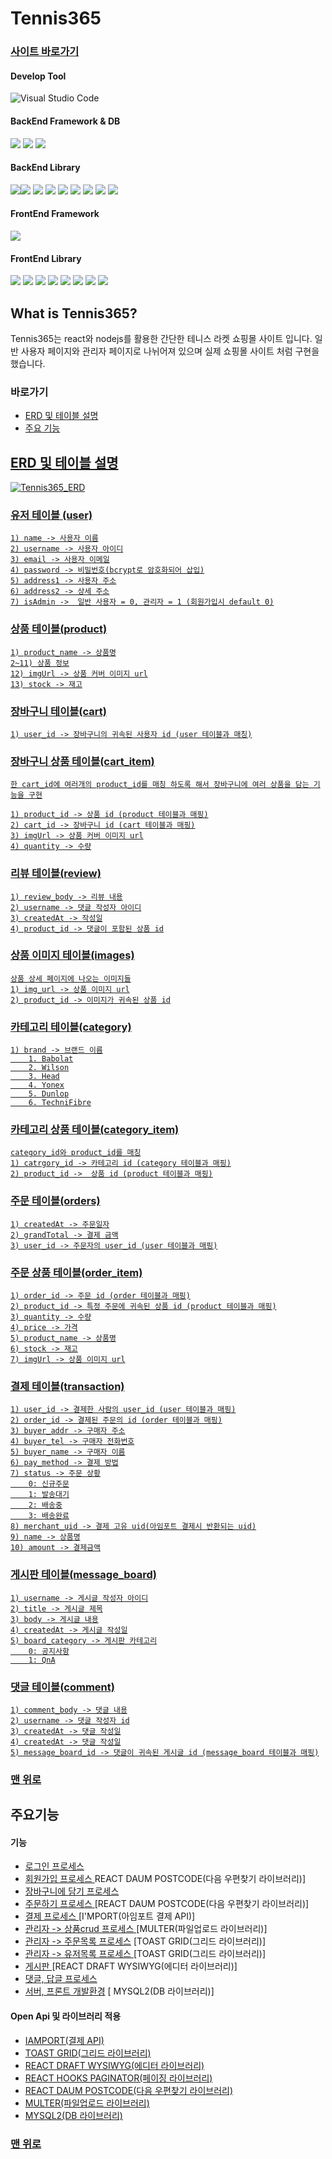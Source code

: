# Tennis365

### <a href="https://sleepy-austin-0254fa.netlify.app/">사이트 바로가기</a>

#### Develop Tool

![Visual Studio Code](https://img.shields.io/badge/Visual%20Studio%20Code-0078d7.svg?style=for-the-badge&logo=visual-studio-code&logoColor=white)

#### BackEnd Framework & DB

<img src="https://img.shields.io/badge/Node-v14.16.0-green.svg" /> <img src="https://img.shields.io/badge/express-v4.17.1-red.svg" />
<img src="https://img.shields.io/badge/mysql-v5.7.10-red.svg" />

#### BackEnd Library

<img src="https://img.shields.io/badge/bcrypt-v3.0.5-green.svg" /><img src="https://img.shields.io/badge/axios-v0.21.4-green.svg" />
<img src="https://img.shields.io/badge/bodyparser-v1.19.0-green.svg" />
<img src="https://img.shields.io/badge/cors-v2.8.5-green.svg" /> <img src="https://img.shields.io/badge/dotenv-v8.2.0-green.svg" />
<img src="https://img.shields.io/badge/jsonwebtoken-v8.5.1-green.svg" /> <img src="https://img.shields.io/badge/multer-v1.4.2-green.svg" />
<img src="https://img.shields.io/badge/mysql2-v2.2.5-green.svg" />
<img src="https://img.shields.io/badge/nodemon-v2.0.4-green.svg" />

#### FrontEnd Framework

<img src="https://img.shields.io/badge/react-v17.0.2-green.svg" />

#### FrontEnd Library

<img src="https://img.shields.io/badge/tui_grid-v4.14.0-blue.svg" /> <img src="https://img.shields.io/badge/tui_pagination-v3.4.0-blue.svg" /> <img src="https://img.shields.io/badge/react_responsive_carousel-v3.2.21-blue.svg" /> <img src="https://img.shields.io/badge/react_draft_wysiwyg-v1.14.7-blue.svg" /> <img src="https://img.shields.io/badge/react_daum_postcode-v2.0.6-blue.svg" /> <img src="https://img.shields.io/badge/react_draft_wysiwyg-v1.14.7-blue.svg" /> <img src="https://img.shields.io/badge/axios-v0.21.1-blue.svg" /> <img src="https://img.shields.io/badge/iamport_payment-v1.1.8-blue.svg" />

## What is Tennis365?

Tennis365는 react와 nodejs를 활용한 간단한 테니스 라켓 쇼핑몰 사이트 입니다.
일반 사용자 페이지와 관리자 페이지로 나뉘어져 있으며 실제 쇼핑몰 사이트 처럼 구현을 했습니다.

### <span id='top'>바로가기</span>

- <a href="#erd">ERD 및 테이블 설명</span>
- <a href="#main-features">주요 기능</span>
<!-- - <a href="#screen">스크린샷</span> -->

## <span id="erd">ERD 및 테이블 설명</span>

![Tennis365_ERD](https://user-images.githubusercontent.com/79352105/135453243-93437b5f-9dc8-4b0a-b029-736c8e1102b8.png)

### 유저 테이블 (user)

```
1) name -> 사용자 이름
2) username -> 사용자 아이디
3) email -> 사용자 이메일
4) password -> 비밀번호(bcrypt로 암호화되어 삽입)
5) address1 -> 사용자 주소
6) address2 -> 상세 주소
7) isAdmin ->  일반 사용자 = 0, 관리자 = 1 (회원가입시 default 0)
```

### 상품 테이블(product)

```
1) product_name -> 상품명
2~11) 상품 정보
12) imgUrl -> 상품 커버 이미지 url
13) stock -> 재고
```

### 장바구니 테이블(cart)

```
1) user_id -> 장바구니의 귀속된 사용자 id (user 테이블과 매칭)
```

### 장바구니 상품 테이블(cart_item)

```
한 cart_id에 여러개의 product_id를 매칭 하도록 해서 장바구니에 여러 상품을 담는 기능을 구현

1) product_id -> 상품 id (product 테이블과 매핑)
2) cart_id -> 장바구니 id (cart 테이블과 매핑)
3) imgUrl -> 상품 커버 이미지 url
4) quantity -> 수량
```

### 리뷰 테이블(review)

```
1) review_body -> 리뷰 내용
2) username -> 댓글 작성자 아이디
3) createdAt -> 작성일
4) product_id -> 댓글이 포함된 상품 id
```

### 상품 이미지 테이블(images)

```
상품 상세 페이지에 나오는 이미지들
1) img_url -> 상품 이미지 url
2) product_id -> 이미지가 귀속된 상품 id
```

### 카테고리 테이블(category)

```
1) brand -> 브랜드 이름
    1. Babolat
    2. Wilson
    3. Head
    4. Yonex
    5. Dunlop
    6. TechniFibre

```

### 카테고리 상품 테이블(category_item)

```
category_id와 product_id를 매칭
1) catrgory_id -> 카테고리 id (category 테이블과 매핑)
2) product_id ->  상품 id (product 테이블과 매핑)
```

### 주문 테이블(orders)

```
1) createdAt -> 주문일자
2) grandTotal -> 결제 금액
3) user_id -> 주문자의 user_id (user 테이블과 매핑)
```

### 주문 상품 테이블(order_item)

```
1) order_id -> 주문 id (order 테이블과 매핑)
2) product_id -> 특정 주문에 귀속된 상품 id (product 테이블과 매핑)
3) quantity -> 수량
4) price -> 가격
5) product_name -> 상품명
6) stock -> 재고
7) imgUrl -> 상품 이미지 url
```

### 결제 테이블(transaction)

```
1) user_id -> 결제한 사람의 user_id (user 테이블과 매핑)
2) order_id -> 결제된 주문의 id (order 테이블과 매핑)
3) buyer_addr -> 구매자 주소
4) buyer_tel -> 구매자 전화번호
5) buyer_name -> 구매자 이름
6) pay_method -> 결제 방법
7) status -> 주문 상황
    0: 신규주문
    1: 발송대기
    2: 배송중
    3: 배송완료
8) merchant_uid -> 결제 고유 uid(아임포트 결제시 반환되는 uid)
9) name -> 상품명
10) amount -> 결제금액
```

### 게시판 테이블(message_board)

```
1) username -> 게시글 작성자 아이디
2) title -> 게시글 제목
3) body -> 게시글 내용
4) createdAt -> 게시글 작성일
5) board_category -> 게시판 카테고리
    0: 공지사항
    1: QnA
```

### 댓글 테이블(comment)

```
1) comment_body -> 댓글 내용
2) username -> 댓글 작성자 id
3) createdAt -> 댓글 작성일
4) createdAt -> 댓글 작성일
5) message_board_id -> 댓글이 귀속된 게시글 id (message_board 테이블과 매핑)
```

### <a href="#top">맨 위로</a>

## <span id="main-features">주요기능</span>

#### <span id="features">기능</span>

- <a href="">로그인 프로세스 </a>
- <a href="">회원가입 프로세스 </a> REACT DAUM POSTCODE(다음 우편찾기 라이브러리)]
- <a href="">장바구니에 담기 프로세스 </a>
- <a href="">주문하기 프로세스 </a> [REACT DAUM POSTCODE(다음 우편찾기 라이브러리)]
- <a href="">결제 프로세스 </a> [I'MPORT(아임포트 결제 API)]
- <a href="">관리자 -> 상품crud 프로세스 </a> [MULTER(파일업로드 라이브러리)]
- <a href="">관리자 -> 주문목록 프로세스</a> [TOAST GRID(그리드 라이브러리)]
- <a href="">관리자 -> 유저목록 프로세스 </a> [TOAST GRID(그리드 라이브러리)]
- <a href="">게시판 </a> [REACT DRAFT WYSIWYG(에디터 라이브러리)]
- <a href="">댓글, 답글 프로세스</a>
- <a href="">서버, 프론트 개발환경</a>
  [ MYSQL2(DB 라이브러리)]

#### <span id="library">Open Api 및 라이브러리 적용</span>

- <a href="https://www.iamport.kr/">IAMPORT(결제 API)</a>
- <a href="https://ui.toast.com/tui-grid/">TOAST GRID(그리드 라이브러리)</a>
- <a href="https://jpuri.github.io/react-draft-wysiwyg/#/">REACT DRAFT WYSIWYG(에디터 라이브러리)</a>
- <a href="https://www.npmjs.com/package/react-hooks-paginator">REACT HOOKS PAGINATOR(페이징 라이브러리)</a>
- <a href="http://postcode.map.daum.net/guide">REACT DAUM POSTCODE(다음 우편찾기 라이브러리)</a>
- <a href="https://www.npmjs.com/package/multer">MULTER(파일업로드 라이브러리)</a>
- <a href="https://www.npmjs.com/package/mysql2">MYSQL2(DB 라이브러리)</a>

### <a href="#top">맨 위로</a>

